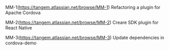 <Task>MM-1(https://tangem.atlassian.net/browse/MM-1) Refactoring a plugin for Apache Cordova

<Task>MM-2(https://tangem.atlassian.net/browse/MM-2) Creare SDK plugin for React Native

<Task>MM-3(https://tangem.atlassian.net/browse/MM-3) Update dependencies in cordova-demo